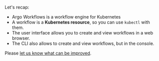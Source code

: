 Let's recap:

* Argo Workflows is a workflow engine for Kubernetes
* A workflow is a **Kubernetes resource**, so you can use `kubectl` with them.
* The user interface allows you to create and view workflows in a web browser.
* The CLI also allows to create and view workflows, but in the console.

Please [let us know what can be improved](https://github.com/argoproj-labs/katacoda-scenarios).